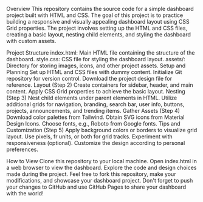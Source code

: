 Overview
This repository contains the source code for a simple dashboard project built with HTML and CSS. The goal of this project is to practice building a responsive and visually appealing dashboard layout using CSS Grid properties. The project involves setting up the HTML and CSS files, creating a basic layout, nesting child elements, and styling the dashboard with custom assets.

Project Structure
index.html: Main HTML file containing the structure of the dashboard.
style.css: CSS file for styling the dashboard layout.
assets/: Directory for storing images, icons, and other project assets.
Setup and Planning
Set up HTML and CSS files with dummy content.
Initialize Git repository for version control.
Download the project design file for reference.
Layout (Step 2)
Create containers for sidebar, header, and main content.
Apply CSS Grid properties to achieve the basic layout.
Nesting (Step 3)
Nest child elements under parent elements in HTML.
Utilize additional grids for navigation, branding, search bar, user info, buttons, projects, announcements, and trending items.
Gather Assets (Step 4)
Download color palettes from Tailwind.
Obtain SVG icons from Material Design Icons.
Choose fonts, e.g., Roboto from Google fonts.
Tips and Customization (Step 5)
Apply background colors or borders to visualize grid layout.
Use pixels, fr units, or both for grid tracks.
Experiment with responsiveness (optional).
Customize the design according to personal preferences.




How to View
Clone this repository to your local machine.
Open index.html in a web browser to view the dashboard.
Explore the code and design choices made during the project.
Feel free to fork this repository, make your modifications, and showcase your dashboard project. Don't forget to push your changes to GitHub and use GitHub Pages to share your dashboard with the world!
